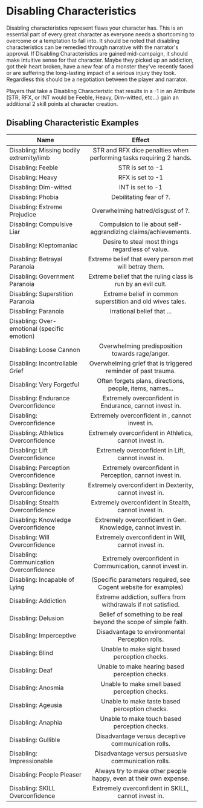 # Disabling Characteristics

Disabling characteristics represent flaws your character has. This is an essential part of every great character as everyone needs a shortcoming to overcome or a temptation to fall into. It should be noted that disabling characteristics can be remedied through narrative with the narrator's approval. If Disabling Characteristics are gained mid-campaign, it should make intuitive sense for that character. Maybe they picked up an addiction, got their heart broken, have a new fear of a monster they've recently faced or are suffering the long-lasting impact of a serious injury they took. Regardless this should be a negotiation between the player and narrator.

Players that take a Disabling Characteristic that results in a -1 in an Attribute (STR, RFX, or INT would be Feeble, Heavy, Dim-witted, etc...) gain an additional 2 skill points at character creation.

## Disabling Characteristic Examples

| Name                                         |                               Effect                               |
| -------------------------------------------- | :-----------------------------------------------------------------: |
| Disabling: Missing bodily extremity/limb     | STR and RFX dice penalties when performing tasks requiring 2 hands. |
| Disabling: Feeble                            |                               STR is set to -1                               |
| Disabling: Heavy                             |                               RFX is set to -1                               |
| Disabling: Dim-witted                        |                               INT is set to -1                               |
| Disabling: Phobia                            |                       Debilitating fear of ?.                       |
| Disabling: Extreme Prejudice                 |                  Overwhelming hatred/disgust of ?.                  |
| Disabling: Compulsive Liar                   |   Compulsion to lie about self-aggrandizing claims/achievements.   |
| Disabling: Kleptomaniac                      |          Desire to steal most things regardless of value.          |
| Disabling: Betrayal Paranoia                 |       Extreme belief that every person met will betray them.       |
| Disabling: Government Paranoia               |    Extreme belief that the ruling class is run by an evil cult.    |
| Disabling: Superstition Paranoia             |     Extreme belief in common superstition and old wives tales.     |
| Disabling: Paranoia                          |                     Irrational belief that ...                     |
| Disabling: Over-emotional (specific emotion) |                                                                    |
| Disabling: Loose Cannon                      |           Overwhelming predisposition towards rage/anger.           |
| Disabling: Incontrollable Grief              |    Overwhelming grief that is triggered reminder of past trauma.    |
| Disabling: Very Forgetful                    |      Often forgets plans, directions, people, items,  names...      |
| Disabling: Endurance Overconfidence          |       Extremely overconfident in Endurance, cannot invest in.       |
| Disabling: Overconfidence                    |           Extremely overconfident in , cannot invest in.           |
| Disabling: Athletics Overconfidence          |       Extremely overconfident in Athletics, cannot invest in.       |
| Disabling: Lift Overconfidence               |         Extremely overconfident in Lift, cannot invest in.         |
| Disabling: Perception Overconfidence         |      Extremely overconfident in Perception, cannot invest in.      |
| Disabling: Dexterity Overconfidence         |      Extremely overconfident in Dexterity, cannot invest in.      |
| Disabling: Stealth Overconfidence            |        Extremely overconfident in Stealth, cannot invest in.        |
| Disabling: Knowledge Overconfidence          |    Extremely overconfident in Gen. Knowledge, cannot invest in.    |
| Disabling: Will Overconfidence               |         Extremely overconfident in Will, cannot invest in.         |
| Disabling: Communication Overconfidence      |     Extremely overconfident in Communication, cannot invest in.     |
| Disabling: Incapable of Lying                |   (Specific parameters required, see Cogent website for examples)   |
| Disabling: Addiction                         |    Extreme addiction, suffers from withdrawals if not satisfied.    |
| Disabling: Delusion                          |  Belief of something to be real beyond the scope of simple faith.  |
| Disabling: Imperceptive                      |           Disadvantage to environmental Perception rolls.           |
| Disabling: Blind                             |            Unable to make sight based perception checks.            |
| Disabling: Deaf                              |           Unable to make hearing based perception checks.           |
| Disabling: Anosmia                           |            Unable to make smell based perception checks.            |
| Disabling: Ageusia                           |            Unable to make taste based perception checks.            |
| Disabling: Anaphia                           |            Unable to make touch based perception checks.            |
| Disabling: Gullible                          |         Disadvantage versus deceptive communication rolls.         |
| Disabling: Impressionable                    |         Disadvantage versus persuasive communication rolls.         |
| Disabling: People Pleaser                    |  Always try to make other people happy, even at their own expense.  |
| Disabling: SKILL Overconfidence              |         Extremely overconfident in SKILL, cannot invest in.         |
